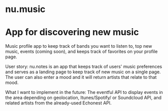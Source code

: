 # nu.music
# App for discovering new music

Music profile app to keep track of bands you want to listen to, top new music, events (coming soon), and keeps track of favorites on your profile page.


User story: nu.notes is an app that keeps track of users' music preferences and serves as a landing page to keep track of new music on a single page. The user can also enter a mood and it will return artists that relate to that mood.

What I want to implement in the future: The eventful API to display events in the area depending on geolocation, Itunes/Spotify/ or Soundcloud API, and related artists from the already-used Echonest API.